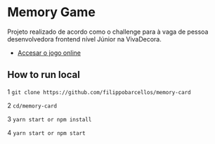 # Memory Game

Projeto realizado de acordo como o challenge para à vaga de pessoa desenvolvedora frontend nível Júnior na VivaDecora.

- [Accesar o jogo online](https://peaceful-spence-97dc72.netlify.app/)

## How to run local

1 `git clone https://github.com/filippobarcellos/memory-card`

2 `cd/memory-card`

3 `yarn start or npm install`

4 `yarn start or npm start`

